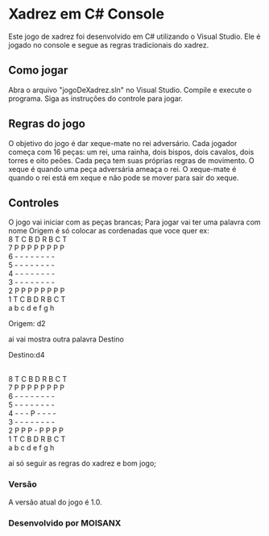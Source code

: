 <h1>Xadrez em C# Console</h1>

Este jogo de xadrez foi desenvolvido em C# utilizando o Visual Studio. Ele é jogado no console e segue as regras tradicionais do xadrez.

<h2>Como jogar</h2>

Abra o arquivo "jogoDeXadrez.sln" no Visual Studio.
Compile e execute o programa.
Siga as instruções do controle para jogar.

<h2>Regras do jogo</h2>
O objetivo do jogo é dar xeque-mate no rei adversário.
Cada jogador começa com 16 peças: um rei, uma rainha, dois bispos, dois cavalos, dois torres e oito peões.
Cada peça tem suas próprias regras de movimento.
O xeque é quando uma peça adversária ameaça o rei.
O xeque-mate é quando o rei está em xeque e não pode se mover para sair do xeque.

<h2>Controles</h2>
O jogo vai iniciar com as peças brancas;
Para jogar vai ter uma palavra com nome Origem
é só colocar as cordenadas que voce quer
ex:
<br>8 T C B D R B C T
<br>7 P P P P P P P P
<br>6 - - - - - - - - 
<br>5 - - - - - - - - 
<br>4 - - - - - - - - 
<br>3 - - - - - - - - 
<br>2 P P P P P P P P
<br>1 T C B D R B C T
 <br> a b c d e f g h

Origem: d2

ai vai mostra outra palavra Destino

Destino:d4


<br>8 T C B D R B C T
<br>7 P P P P P P P P
<br>6 - - - - - - - - 
<br>5 - - - - - - - - 
<br>4 - - - P - - - - 
<br>3 - - - - - - - - 
<br>2 P P P - P P P P
<br>1 T C B D R B C T
  <br>a b c d e f g h

ai só seguir as regras do xadrez e bom jogo;

<h3>Versão</h3>
A versão atual do jogo é 1.0.


<h3>Desenvolvido por MOISANX</h3>
